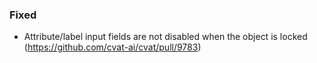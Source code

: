 ### Fixed

- Attribute/label input fields are not disabled when the object is locked
  (<https://github.com/cvat-ai/cvat/pull/9783>)
